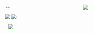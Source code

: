 <div align="center">
  
  <img align="right" src="https://github-readme-stats.vercel.app/api/top-langs/?username=soyeong&theme=dracula&exclude_repo=Computer-Science-Engineering&layout=compact&langs_count=10"/>
  

  
  --
  
  <a href="https://github.com/soyeong125"><img src="https://hits.seeyoufarm.com/api/count/incr/badge.svg?url=https%3A%2F%2Fgithub.com%2Fseondal&count_bg=%23000000&title_bg=%23000000&icon=github.svg&icon_color=%23E7E7E7&title=GitHub&edge_flat=false)"/></a> <a href="https://solved.ac/thdud3410"><img src="http://mazassumnida.wtf/api/mini/generate_badge?boj=whkakrkr"/></a>
 
  <a href="https://velog.io/@soyeong125"><img src="https://img.shields.io/badge/seondal.log-3DDC84?style=flat-square&logo=Velog&logoColor=white"/></a>
 <!--<a href="https://suave-lilac-075.notion.site/Dalchive-ec0bc59746804968a085c2cf46151c80"><img src="https://img.shields.io/badge/Dalchive-ffffff?style=flat-square&logo=notion&logoColor=black"/></a>-->
 

  <br>
 
</div>
